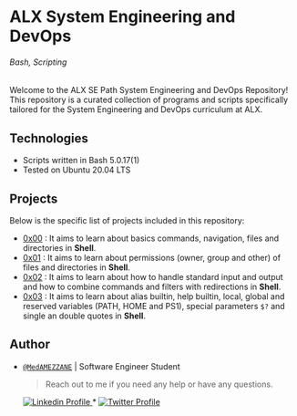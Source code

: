 # ALX System Engineering and DevOps
###### *Bash, Scripting*

Welcome to the ALX SE Path System Engineering and DevOps Repository! This repository is a curated collection of programs and scripts specifically tailored for the System Engineering and DevOps curriculum at ALX.

## Technologies
* Scripts written in Bash 5.0.17(1)
* Tested on Ubuntu 20.04 LTS

## Projects
Below is the specific list of projects included in this repository:

- [0x00](./0x00-shell_basics) : It aims to learn about basics commands, navigation, files and directories in **Shell**.
- [0x01](./0x01-shell_permissions) : It aims to learn about permissions (owner, group and other) of files and directories in **Shell**.
- [0x02](./0x02-shell_redirections) : It aims to learn about how to handle standard input and output and how to combine commands and filters with redirections in **Shell**.
- [0x03](./0x03-shell_variables_expansions) : It aims to learn about alias builtin, help builtin, local, global and reserved variables (PATH, HOME and PS1), special parameters `$?` and single an double quotes in **Shell**.


## Author

- [`@MedAMEZZANE`]() | Software Engineer Student

    > Reach out to me if you need any help or have any questions.

    <a href="https://www.linkedin.com/in/mohamed-amezzane/">
        <img alt="Linkedin Profile" src="https://img.shields.io/badge/-Linkedin-0072b1?style=flat&logo=Linkedin&logoColor=white&link=https://www.linkedin.com/in/mohamed-amezzane/" />
    </a>
    <span> * </span>
    <a href="https://twitter.com/MedAMEZZANE">
        <img alt="Twitter Profile" src="https://img.shields.io/badge/-Twitter-0072b1?style=flat&logo=Twitter&logoColor=white&link=https://www.linkedin.com/in/mohamed-amezzane/&color=1DA1F2" />
    </a>